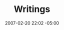 ---
date: 2007-02-20 22:02 -05:00
layout: section
title: "Writings"
slug: "writings"
description: "A blog about design, faith, and how they work together."
excerpt:
group: "navigation"
type: section

navigation:
    order: 1
home:
    order: 2
    omit_title:
    unlinked_title:
    button: View All Posts
    class:
    slug_in_class:
    show: 3
    type: post
    categories: writings
section:
    order: 1
    omit_title:
    unlinked_title:
    button:
    class: 
    include_slug: 
    show:
    type: post
    categories:
footer:
    order:
    omit_title:
    unlinked_title:
---